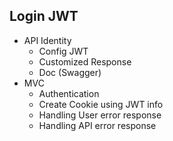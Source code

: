 ## Login JWT

- API Identity
   - Config JWT 
   - Customized Response
   - Doc (Swagger)
- MVC 
   - Authentication 
   - Create Cookie using JWT info
   - Handling User error response 
   - Handling API error response 
